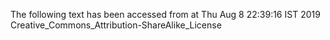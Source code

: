 The following text has been accessed from at Thu Aug 8 22:39:16 IST 2019
Creative_Commons_Attribution-ShareAlike_License
